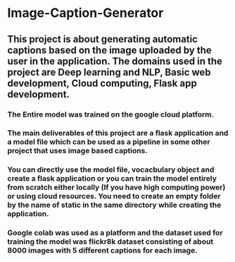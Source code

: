 # Image-Caption-Generator

## This project is about generating automatic captions based on the image uploaded by the user in the application. The domains used in the project are Deep learning and NLP, Basic web development, Cloud computing, Flask app development.

### The Entire model was trained on the google cloud platform.

### The main deliverables of this project are a flask application and a model file which can be used as a pipeline in some other project that uses image based captions.

### You can directly use the model file, vocacbulary object and create a flask application or you can train the model entirely from scratch either locally (If you have high computing power) or using cloud resources. You need to create an empty folder by the name of static in the same directory while creating the application.

### Google colab was used as a platform and the dataset used for training the model was flickr8k dataset consisting of about 8000 images with 5 different captions for each image.




